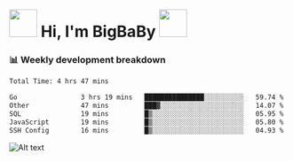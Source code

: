 <!-- Title -->
<h1>
    <img src="https://media.tenor.com/TlyRveJkgo4AAAAi/cloud-cloud-strife.gif" width="50"/>
    Hi, I'm BigBaBy
    <img src="https://media.tenor.com/TlyRveJkgo4AAAAi/cloud-cloud-strife.gif" width="50"/>
</h1>

<h3> 📊 Weekly development breakdown </h3>
<!-- waka-readme-stats -->

<!--START_SECTION:waka-->

```txt
Total Time: 4 hrs 47 mins

Go                3 hrs 19 mins   ███████████████░░░░░░░░░░   59.74 %
Other             47 mins         ███▓░░░░░░░░░░░░░░░░░░░░░   14.07 %
SQL               19 mins         █▒░░░░░░░░░░░░░░░░░░░░░░░   05.95 %
JavaScript        19 mins         █▒░░░░░░░░░░░░░░░░░░░░░░░   05.80 %
SSH Config        16 mins         █▒░░░░░░░░░░░░░░░░░░░░░░░   04.93 %
```

<!--END_SECTION:waka-->

![Alt text](https://spotify-recently-played-readme.vercel.app/api?user=21b7yx6vkj66csord5swswvza&count=10&width=1000)

